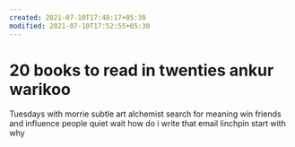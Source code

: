 ```yaml
---
created: 2021-07-10T17:48:17+05:30
modified: 2021-07-10T17:52:55+05:30
---
```


# 20 books to read in twenties ankur warikoo

Tuesdays with morrie
subtle art
alchemist
search for meaning
win friends and influence people
quiet
wait how do i write that email
linchpin
start with why

